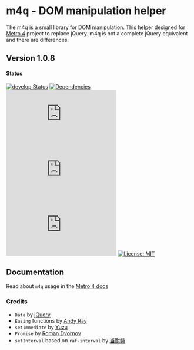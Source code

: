 # m4q - DOM manipulation helper

The m4q is a small library for DOM manipulation. 
This helper designed for [Metro 4](https://metroui.org.ua) project to replace jQuery.
m4q is not a complete jQuery equivalent and there are differences.
 
## Version 1.0.8

#### Status
[![develop Status](https://img.shields.io/badge/status-release-darklime.svg)](https://david-dm.org/olton/m4q)
[![Dependencies](https://img.shields.io/badge/Dependencies-none-darklime.svg?style=flat)](https://github.com/olton/m4q/blob/master/LICENSE)
[![full size](http://img.badgesize.io/olton/m4q/master/build/m4q.js?label=full+size&color=orange)](https://github.com/olton/m4q/blob/master/build/m4q.js)
[![gzip full](http://img.badgesize.io/olton/m4q/master/build/m4q.js?compression=gzip&label=gzip+full&color=yellow)](https://github.com/olton/m4q/blob/master/build/m4q.js)
[![gzip min](http://img.badgesize.io/olton/m4q/master/build/m4q.min.js?compression=gzip&label=gzip+min&color=ff69b4)](https://github.com/olton/m4q/blob/master/build/m4q.min.js)
[![License: MIT](https://img.shields.io/badge/License-MIT-blue.svg?style=flat)](https://github.com/olton/m4q/blob/master/LICENSE)

## Documentation
Read about `m4q` usage in the [Metro 4 docs](https://metroui.org.ua/m4q-about.html)


### Credits
- `Data` by [jQuery](https://jquery.com)  
- `Easing` functions by [Andy Ray](https://github.com/AndrewRayCode/easing-utils)
- `setImmediate` by [Yuzu](https://github.com/YuzuJS)
- `Promise` by [Roman Dvornov](https://github.com/lahmatiy/es6-promise-polyfill)
- `setInterval` based on `raf-interval` by [当耐特](https://github.com/dntzhang/raf-interval) 